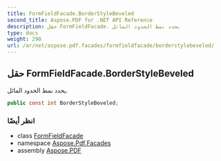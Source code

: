 ```yaml
---
title: FormFieldFacade.BorderStyleBeveled
second_title: Aspose.PDF for .NET API Reference
description: حقل FormFieldFacade. يحدد نمط الحدود المائل
type: docs
weight: 290
url: /ar/net/aspose.pdf.facades/formfieldfacade/borderstylebeveled/
---
```

## حقل FormFieldFacade.BorderStyleBeveled

يحدد نمط الحدود المائل.

```csharp
public const int BorderStyleBeveled;
```

### انظر أيضًا

* class [FormFieldFacade](../)
* namespace [Aspose.Pdf.Facades](../../../aspose.pdf.facades/)
* assembly [Aspose.PDF](../../../)